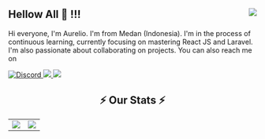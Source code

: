 ## Hellow All 👋 !!! <img align="right" src="https://visitor-badge.laobi.icu/badge?page_id=aurelioo29.aurelioo29" />

Hi everyone, I'm Aurelio. I'm from Medan (Indonesia). 
I'm in the process of continuous learning, currently focusing on mastering React JS and Laravel.
I'm also passionate about collaborating on projects. You can also reach me on

<!-- <h1 align="center">
    <img src="https://readme-typing-svg.herokuapp.com/?font=Righteous&size=35&center=true&vCenter=true&width=500&height=70&duration=4000&lines=Hellooowww!+👋;+I'm+Aurelio!;" />
</h1> -->

<!-- <a href="https://github.com/aurelioo29">
  <img alt="Github" src="https://img.shields.io/badge/GitHub-100000?style=for-the-badge&logo=github&logoColor=white" target="_blank">
</a> -->
<a href="https://discord.com/users/701604338149228724">
  <img alt="Discord" src="https://img.shields.io/badge/Discord-728FCE?style=for-the-badge&logo=discord&logoColor=white">
</a>
<!-- <a href="https://linkedin.com/in/aureliolucio">
  <img src="https://img.shields.io/badge/LinkedIn-0077B5?style=for-the-badge&logo=linkedin&logoColor=white" />
</a> -->
<a href="https://instagram.com/aurelio29_">
  <img src="https://img.shields.io/badge/Instagram-E4405F?style=for-the-badge&logo=instagram&logoColor=white" />
</a>
<a href="mailto:aureliolucio5@gmail.com">
  <img src="https://img.shields.io/badge/Gmail-D14836?style=for-the-badge&logo=gmail&logoColor=white" />
</a>
 
<!-- <h2 align="center">⚒️ Languages & Frameworks & Tools⚒️</h2>

<div align="center">
    <img src="https://skillicons.dev/icons?i=cpp,c,bootstrap,tailwind,html,css,vscode,github" />
    <img src="https://skillicons.dev/icons?i=linux,visualstudio,mysql,php,powershell,figma,git,js" /><br>
</div>

<hr/>

<div align="center">
  <h2>🐍 My Contributions 🐍</h2>
  <img alt="snake eating my contributions" src="https://raw.githubusercontent.com/aurelioo29/aurelioo29/output/github-contribution-grid-snake.svg" />
</div> 

<hr/> -->

## <h2 align="center">⚡ Our Stats ⚡</h2>

<table align="center">
  <tr>
    <td align="center" style="padding=0;width=50%;">
      <img align="center" style="padding=0;" src="https://grs.quantumly.dev/api/?username=aurelioo29&show_icons=true&title_color=4F8CC9&text_color=9f9f9f&bg_color=00000000&hide_border=true&icon_color=4F8CC9&hide_title=true&count_private=true" />
    </td>
    <td align="center" style="padding=0;width=50%;">
      <img align="center" style="padding=0;" src="https://grs.quantumly.dev/api/top-langs/?username=aurelioo29&layout=compact&show_icons=true&title_color=4F8CC9&text_color=9f9f9f&bg_color=00000000&hide_border=true&icon_color=00000000&count_private=true" />
    </td>
  </tr>
</table>

